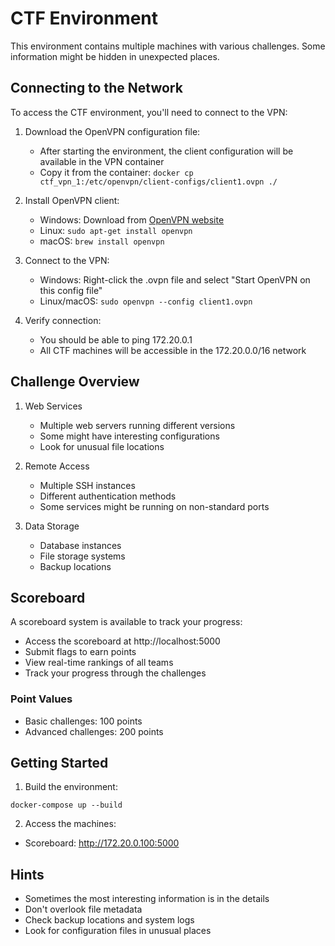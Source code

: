 # CTF Environment

This environment contains multiple machines with various challenges. Some information might be hidden in unexpected places.

## Connecting to the Network

To access the CTF environment, you'll need to connect to the VPN:

1. Download the OpenVPN configuration file:
   - After starting the environment, the client configuration will be available in the VPN container
   - Copy it from the container: `docker cp ctf_vpn_1:/etc/openvpn/client-configs/client1.ovpn ./`

2. Install OpenVPN client:
   - Windows: Download from [OpenVPN website](https://openvpn.net/community-downloads/)
   - Linux: `sudo apt-get install openvpn`
   - macOS: `brew install openvpn`

3. Connect to the VPN:
   - Windows: Right-click the .ovpn file and select "Start OpenVPN on this config file"
   - Linux/macOS: `sudo openvpn --config client1.ovpn`

4. Verify connection:
   - You should be able to ping 172.20.0.1
   - All CTF machines will be accessible in the 172.20.0.0/16 network

## Challenge Overview

1. Web Services
   - Multiple web servers running different versions
   - Some might have interesting configurations
   - Look for unusual file locations

2. Remote Access
   - Multiple SSH instances
   - Different authentication methods
   - Some services might be running on non-standard ports

3. Data Storage
   - Database instances
   - File storage systems
   - Backup locations

## Scoreboard

A scoreboard system is available to track your progress:
- Access the scoreboard at http://localhost:5000
- Submit flags to earn points
- View real-time rankings of all teams
- Track your progress through the challenges

### Point Values
- Basic challenges: 100 points
- Advanced challenges: 200 points

## Getting Started

1. Build the environment:
```
docker-compose up --build
```

2. Access the machines:
- Scoreboard: http://172.20.0.100:5000

## Hints
- Sometimes the most interesting information is in the details
- Don't overlook file metadata
- Check backup locations and system logs
- Look for configuration files in unusual places 